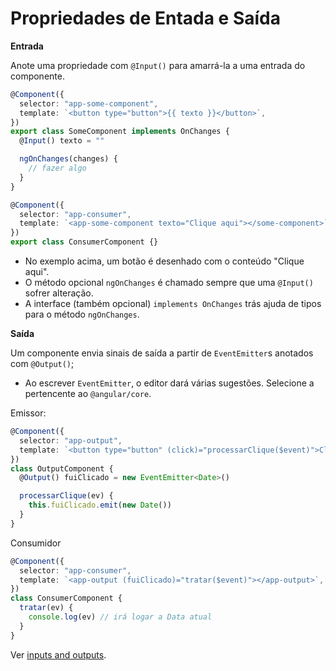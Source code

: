 # Propriedades de Entada e Saída

**Entrada**

Anote uma propriedade com `@Input()` para amarrá-la a uma entrada do componente.

```typescript
@Component({
  selector: "app-some-component",
  template: `<button type="button">{{ texto }}</button>`,
})
export class SomeComponent implements OnChanges {
  @Input() texto = ""

  ngOnChanges(changes) {
    // fazer algo
  }
}
```

```typescript
@Component({
  selector: "app-consumer",
  template: `<app-some-component texto="Clique aqui"></some-component>`,
})
export class ConsumerComponent {}
```

* No exemplo acima, um botão é desenhado com o conteúdo "Clique aqui".
* O método opcional `ngOnChanges` é chamado sempre que uma `@Input()` sofrer alteração.
* A interface \(também opcional\) `implements OnChanges` trás ajuda de tipos para o método `ngOnChanges`.

**Saída**

Um componente envia sinais de saída a partir de `EventEmitter`s anotados com `@Output()`;

* Ao escrever `EventEmitter`, o editor dará várias sugestões. Selecione a pertencente ao `@angular/core`.

Emissor:

```typescript
@Component({
  selector: "app-output",
  template: `<button type="button" (click)="processarClique($event)">Click me</button>`,
})
class OutputComponent {
  @Output() fuiClicado = new EventEmitter<Date>()

  processarClique(ev) {
    this.fuiClicado.emit(new Date())
  }
}
```

Consumidor

```typescript
@Component({
  selector: "app-consumer",
  template: `<app-output (fuiClicado)="tratar($event)"></app-output>`,
})
class ConsumerComponent {
  tratar(ev) {
    console.log(ev) // irá logar a Data atual
  }
}
```

Ver [inputs and outputs](https://angular.io/guide/inputs-outputs).

